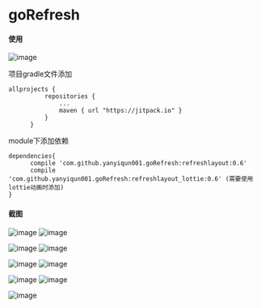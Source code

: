 # goRefresh
#### 使用

![image](https://jitpack.io/v/yanyiqun001/goRefresh.svg)

项目gradle文件添加
```
allprojects {
          repositories {
              ...
              maven { url "https://jitpack.io" }
          }
      }
 ```
module下添加依赖 

   ```
dependencies{
         compile 'com.github.yanyiqun001.goRefresh:refreshlayout:0.6'
         compile 'com.github.yanyiqun001.goRefresh:refreshlayout_lottie:0.6' (需要使用lottie动画时添加)
}
 ```
#### 截图
![image](https://github.com/yanyiqun001/goRefresh/blob/master/screenshots/gif.gif?raw=true)
![image](https://github.com/yanyiqun001/goRefresh/blob/master/screenshots/gif2.gif?raw=true)

![image](https://github.com/yanyiqun001/goRefresh/blob/master/screenshots/gif3.gif?raw=true)
![image](https://github.com/yanyiqun001/goRefresh/blob/master/screenshots/gif4.gif?raw=true)

![image](https://github.com/yanyiqun001/goRefresh/blob/master/screenshots/gif5.gif?raw=true)
![image](https://github.com/yanyiqun001/goRefresh/blob/master/screenshots/gif6.gif?raw=true)

![image](https://github.com/yanyiqun001/goRefresh/blob/master/screenshots/gif7.gif?raw=true)
![image](https://github.com/yanyiqun001/goRefresh/blob/master/screenshots/gif8.gif?raw=true)

![image](https://github.com/yanyiqun001/goRefresh/blob/master/screenshots/gif9.gif?raw=true)